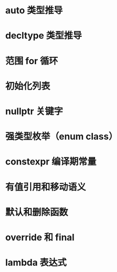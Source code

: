 # auto 类型推导

# decltype 类型推导

# 范围 for 循环

# 初始化列表

# nullptr 关键字

# 强类型枚举（enum class）

# constexpr 编译期常量

# 有值引用和移动语义

# 默认和删除函数

# override 和 final

# lambda 表达式
